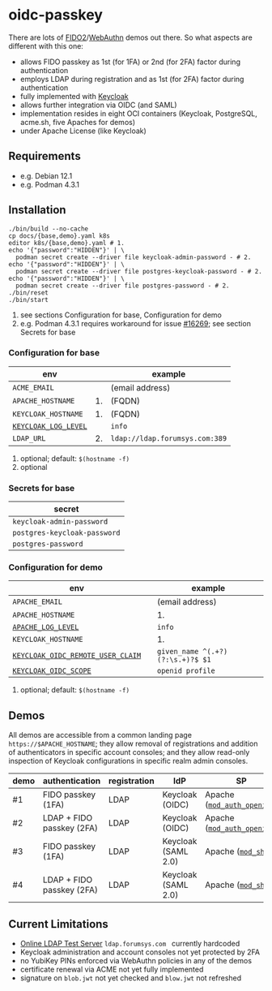 # oidc-passkey

There are lots of [FIDO2](https://fidoalliance.org/fido2)/[WebAuthn](https://www.w3.org/TR/webauthn-2) demos out there.
So what aspects are different with this one:

* allows FIDO passkey as 1st (for 1FA) or 2nd (for 2FA) factor
  during authentication
* employs LDAP during registration and as 1st (for 2FA) factor
  during authentication
* fully implemented with [Keycloak](https://github.com/keycloak/keycloak/blob/main/LICENSE.txt)
* allows further integration via OIDC (and SAML)
* implementation resides in eight OCI containers
  (Keycloak, PostgreSQL, acme.sh, five Apaches for demos)
* under Apache License (like Keycloak)

## Requirements

* e.g. Debian 12.1
* e.g. Podman 4.3.1

## Installation

```
./bin/build --no-cache
cp docs/{base,demo}.yaml k8s
editor k8s/{base,demo}.yaml # 1.
echo '{"password":"HIDDEN"}' | \
  podman secret create --driver file keycloak-admin-password - # 2.
echo '{"password":"HIDDEN"}' | \
  podman secret create --driver file postgres-keycloak-password - # 2.
echo '{"password":"HIDDEN"}' | \
  podman secret create --driver file postgres-password - # 2.
./bin/reset
./bin/start
```

1. see sections Configuration for base, Configuration for demo
2. e.g. Podman 4.3.1 requires workaround for issue [#16269](https://github.com/containers/podman/issues/16269);
   see section Secrets for base

### Configuration for base

| env | | example |
| --- | --- | --- |
| `ACME_EMAIL` | | (email address) |
| `APACHE_HOSTNAME` | 1. | (FQDN) |
| `KEYCLOAK_HOSTNAME` | 1. | (FQDN) |
| [`KEYCLOAK_LOG_LEVEL`](https://www.keycloak.org/server/all-config?q=log-level) | | `info` |
| `LDAP_URL` | 2. | `ldap://ldap.forumsys.com:389` |

1. optional; default: `$(hostname -f)`
2. optional

### Secrets for base

| secret |
| --- |
| `keycloak-admin-password` |
| `postgres-keycloak-password` |
| `postgres-password` |

### Configuration for demo

| env | | example |
| --- | --- | --- |
| `APACHE_EMAIL` | | (email address) |
| `APACHE_HOSTNAME` | | 1. |
| [`APACHE_LOG_LEVEL`](https://httpd.apache.org/docs/2.4/en/mod/core.html#loglevel) | | `info` |
| `KEYCLOAK_HOSTNAME` | | 1. |
| [`KEYCLOAK_OIDC_REMOTE_USER_CLAIM`](https://github.com/OpenIDC/mod_auth_openidc/blob/master/auth_openidc.conf) | | `given_name ^(.+?)(?:\s.+)?$ $1` |
| [`KEYCLOAK_OIDC_SCOPE`](https://github.com/OpenIDC/mod_auth_openidc/blob/master/auth_openidc.conf) | | `openid profile`

1. optional; default: `$(hostname -f)`

## Demos

All demos are accessible from a common landing page `https://$APACHE_HOSTNAME`;
they allow removal of registrations and addition of authenticators in
specific account consoles;
and they allow read-only inspection of Keycloak configurations in specific realm admin consoles.

| demo | authentication | registration | IdP | SP |
| --- | --- | --- | --- | --- |
| #1 | FIDO passkey (1FA) | LDAP | Keycloak (OIDC) | Apache ([`mod_auth_openidc`](https://github.com/OpenIDC/mod_auth_openidc)) |
| #2 | LDAP + FIDO passkey (2FA) | LDAP | Keycloak (OIDC) | Apache ([`mod_auth_openidc`](https://github.com/OpenIDC/mod_auth_openidc)) |
| #3 | FIDO passkey (1FA)  | LDAP | Keycloak (SAML 2.0) | Apache ([`mod_shib`](https://shibboleth.atlassian.net/wiki/spaces/SP3/pages/2065335062/Apache)) |
| #4 | LDAP + FIDO passkey (2FA) | LDAP | Keycloak (SAML 2.0) | Apache ([`mod_shib`](https://shibboleth.atlassian.net/wiki/spaces/SP3/pages/2065335062/Apache)) |

## Current Limitations

* [Online LDAP Test Server](https://www.forumsys.com/2022/05/10/online-ldap-test-server/) `ldap.forumsys.com ` currently hardcoded
* Keycloak administration and account consoles not yet protected by 2FA
* no YubiKey PINs enforced via WebAuthn policies in any of the demos
* certificate renewal via ACME not yet fully implemented
* signature on `blob.jwt` not yet checked and `blow.jwt` not refreshed
